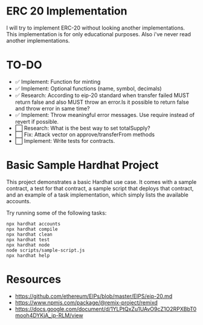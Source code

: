 # ERC 20 Implementation

I will try to implement ERC-20 without looking another implementations. This implementation is for only educational purposes. Also i've never read another implementations.

# TO-DO

- ✅ Implement: Function for minting
- ✅ Implement: Optional functions (name, symbol, decimals)
- ✅ Research: According to eip-20 standard when transfer failed MUST return false and also MUST throw an error.Is it possible to return false and throw error in same time?
- ✅ Implement: Throw meaningful error messages. Use require instead of revert if possible.
- ⬜️ Research: What is the best way to set totalSupply?
- ⬜️ Fix: Attack vector on approve/transferFrom methods
- ⬜️ Implement: Write tests for contracts.

# Basic Sample Hardhat Project

This project demonstrates a basic Hardhat use case. It comes with a sample contract, a test for that contract, a sample script that deploys that contract, and an example of a task implementation, which simply lists the available accounts.

Try running some of the following tasks:

```shell
npx hardhat accounts
npx hardhat compile
npx hardhat clean
npx hardhat test
npx hardhat node
node scripts/sample-script.js
npx hardhat help
```

# Resources

- https://github.com/ethereum/EIPs/blob/master/EIPS/eip-20.md
- https://www.npmjs.com/package/@remix-project/remixd
- https://docs.google.com/document/d/1YLPtQxZu1UAvO9cZ1O2RPXBbT0mooh4DYKjA_jp-RLM/view
